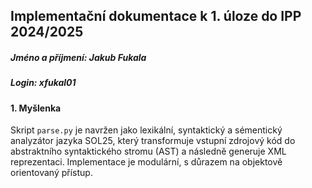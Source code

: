 ## Implementační dokumentace k 1. úloze do IPP 2024/2025

##### Jméno a příjmení: Jakub Fukala
##### Login: xfukal01

#### 1. Myšlenka

Skript `parse.py` je navržen jako lexikální, syntaktický a sémentický analyzátor jazyka SOL25, který transformuje vstupní zdrojový kód do abstraktního syntaktického stromu (AST) a následně generuje XML reprezentaci. Implementace je modulární, s důrazem na objektově orientovaný přístup.



